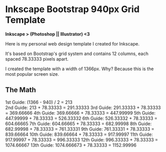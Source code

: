 # Inkscape Bootstrap 940px Grid Template
**Inkscape > (Photoshop || Illustrator) <3**

Here is my personal web design template I created for Inkscape.

It's based on Bootstrap's grid system and contains 12 columns, each spaced 78.33333 pixels apart.

I created the template with a width of 1366px. Why? Because this is the most popular screen size.

## The Math

1st Guide:   (1366 - 940) / 2 		= 213             
2nd Guide:   213 + 78.33333 		= 291.33333
3rd Guide:   291.33333 + 78.33333 	= 369.66666
4th Guide:   369.66666 + 78.33333 	= 447.99999
5th Guide:   447.99999 + 78.33333 	= 526.33332
6th Guide:   526.33332 + 78.33333 	= 604.66665
7th Guide:   604.66665 + 78.33333 	= 682.99998
8th Guide:   682.99998 + 78.33333 	= 761.33331
9th Guide:   761.33331 + 78.33333 	= 839.66664
10th Guide:  839.66664 + 78.33333 	= 917.99997
11th Guide:  917.99997 + 78.33333 	= 996.33333
12th Guide:  996.33333 + 78.33333 	= 1074.66667
13th Guide:  1074.666673 + 78.33333 = 1152.99996